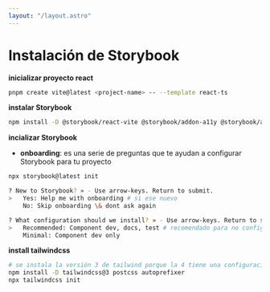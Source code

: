 ```yaml
---
layout: "/layout.astro"
---
```


# Instalación de Storybook

**inicializar proyecto react**

```bash
pnpm create vite@latest <project-name> -- --template react-ts
```

**instalar Storybook**

```bash
npm install -D @storybook/react-vite @storybook/addon-a11y @storybook/addon-docs @storybook/addon-vitest @storybook/test-runner @vitejs/plugin-react vitest playwright @vitest/coverage-v8
```

**incializar Storybook**

- __onboarding__: es una serie de preguntas que te ayudan a configurar Storybook para tu proyecto

```bash
npx storybook@latest init

? New to Storybook? » - Use arrow-keys. Return to submit.
>   Yes: Help me with onboarding # si ese nuevo 
    No: Skip onboarding \& dont ask again

? What configuration should we install? » - Use arrow-keys. Return to submit.
>   Recommended: Component dev, docs, test # recomendado para no configurarlo yo mismo
    Minimal: Component dev only

```

**install tailwindcss**

```bash
# se instala la versión 3 de tailwind porque la 4 tiene una configuración diferente
npm install -D tailwindcss@3 postcss autoprefixer
npx tailwindcss init 
```
